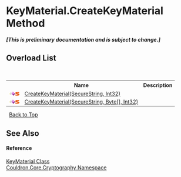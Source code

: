 # KeyMaterial.CreateKeyMaterial Method 
 _**\[This is preliminary documentation and is subject to change.\]**_


## Overload List
&nbsp;<table><tr><th></th><th>Name</th><th>Description</th></tr><tr><td>![Public method](media/pubmethod.gif "Public method")![Static member](media/static.gif "Static member")</td><td><a href="M_Couldron_Core_Cryptography_KeyMaterial_CreateKeyMaterial_1">CreateKeyMaterial(SecureString, Int32)</a></td><td /></tr><tr><td>![Public method](media/pubmethod.gif "Public method")![Static member](media/static.gif "Static member")</td><td><a href="M_Couldron_Core_Cryptography_KeyMaterial_CreateKeyMaterial">CreateKeyMaterial(SecureString, Byte[], Int32)</a></td><td /></tr></table>&nbsp;
<a href="#keymaterial.createkeymaterial-method">Back to Top</a>

## See Also


#### Reference
<a href="T_Couldron_Core_Cryptography_KeyMaterial">KeyMaterial Class</a><br /><a href="N_Couldron_Core_Cryptography">Couldron.Core.Cryptography Namespace</a><br />